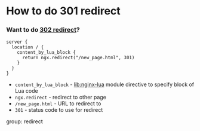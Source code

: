 # How to do 301 redirect

### Want to do [302 redirect](/nginx-lua/how-to-do-redirect)?

```nginx
server {
  location / {
    content_by_lua_block {
      return ngx.redirect("/new_page.html", 301)
    }
  }
}
```

- `content_by_lua_block` - [lib:nginx-lua](/nginx-lua/how-to-install-nginx-lua-module-in-ubuntu-ubuntuversion) module directive to specify block of Lua code
- `ngx.redirect` - redirect to other page
- `/new_page.html` - URL to redirect to
- `301` - status code to use for redirect

group: redirect


